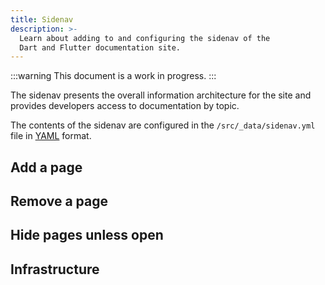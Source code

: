 ```yaml
---
title: Sidenav
description: >-
  Learn about adding to and configuring the sidenav of the
  Dart and Flutter documentation site.
---
```


:::warning
This document is a work in progress.
:::

The sidenav presents the overall information architecture for the site
and provides developers access to documentation by topic.

The contents of the sidenav are configured in
the `/src/_data/sidenav.yml` file in [YAML][] format.

[YAML]: https://yaml.org/

## Add a page

## Remove a page

## Hide pages unless open

## Infrastructure

